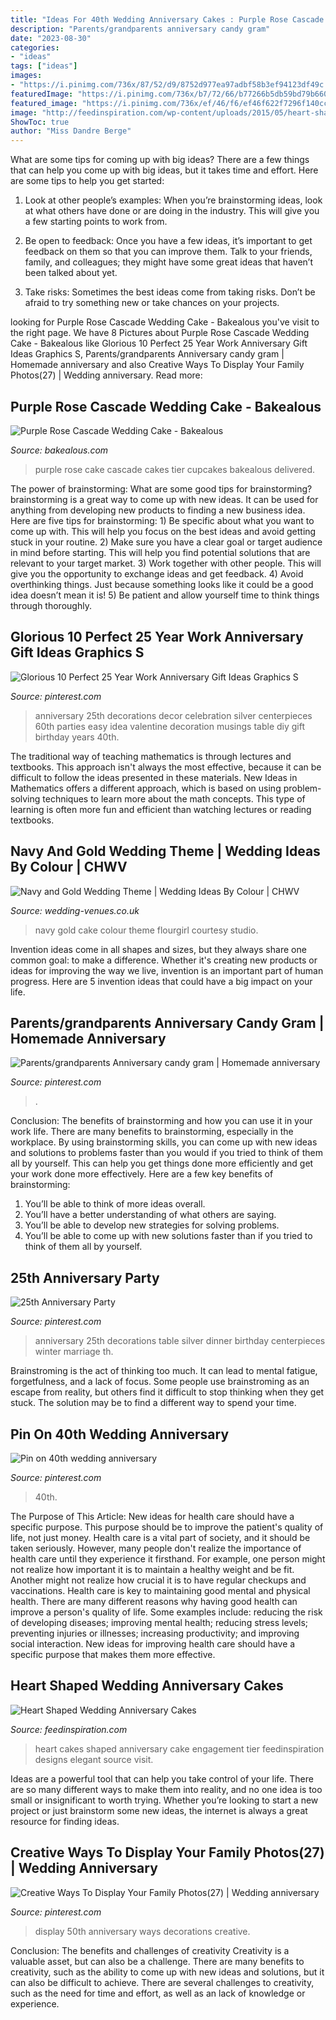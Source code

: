 ```yaml
---
title: "Ideas For 40th Wedding Anniversary Cakes : Purple Rose Cascade Wedding Cake"
description: "Parents/grandparents anniversary candy gram"
date: "2023-08-30"
categories:
- "ideas"
tags: ["ideas"]
images:
- "https://i.pinimg.com/736x/87/52/d9/8752d977ea97adbf58b3ef94123df49c.jpg"
featuredImage: "https://i.pinimg.com/736x/b7/72/66/b77266b5db59bd79b660ac4cd3654d42.jpg"
featured_image: "https://i.pinimg.com/736x/ef/46/f6/ef46f622f7296f140cc7040f1c4867b7.jpg"
image: "http://feedinspiration.com/wp-content/uploads/2015/05/heart-shaped-2-tier-cake.-Wedding-cake.jpg"
ShowToc: true
author: "Miss Dandre Berge"
---
```



What are some tips for coming up with big ideas?
There are a few things that can help you come up with big ideas, but it takes time and effort. Here are some tips to help you get started:
1. Look at other people’s examples: When you’re brainstorming ideas, look at what others have done or are doing in the industry. This will give you a few starting points to work from.

2. Be open to feedback: Once you have a few ideas, it’s important to get feedback on them so that you can improve them. Talk to your friends, family, and colleagues; they might have some great ideas that haven’t been talked about yet.

3. Take risks: Sometimes the best ideas come from taking risks. Don’t be afraid to try something new or take chances on your projects.

	

		
looking for Purple Rose Cascade Wedding Cake - Bakealous you've visit to the right page. We have 8 Pictures about Purple Rose Cascade Wedding Cake - Bakealous like Glorious 10 Perfect 25 Year Work Anniversary Gift Ideas Graphics S, Parents/grandparents Anniversary candy gram | Homemade anniversary and also Creative Ways To Display Your Family Photos(27) | Wedding anniversary. Read more:
		
    
## Purple Rose Cascade Wedding Cake - Bakealous

<img loading=lazy src="http://www.bakealous.com/wp-content/uploads/2016/09/purple-rose-cascade-wedding-cake-9-620x932.jpg" onerror="this.onerror=null;this.src='https://tse3.mm.bing.net/th?id=OIP.HXXwvBybk_HmvlfP7aOatgHaLI&amp;pid=15.1';" alt="Purple Rose Cascade Wedding Cake - Bakealous">

_Source: bakealous.com_

>purple rose cake cascade cakes tier cupcakes bakealous delivered. 

	

The power of brainstorming: What are some good tips for brainstorming?
brainstorming is a great way to come up with new ideas. It can be used for anything from developing new products to finding a new business idea. Here are five tips for brainstorming: 1) Be specific about what you want to come up with. This will help you focus on the best ideas and avoid getting stuck in your routine. 2) Make sure you have a clear goal or target audience in mind before starting. This will help you find potential solutions that are relevant to your target market. 3) Work together with other people. This will give you the opportunity to exchange ideas and get feedback. 4) Avoid overthinking things. Just because something looks like it could be a good idea doesn’t mean it is! 5) Be patient and allow yourself time to think things through thoroughly.

    
## Glorious 10 Perfect 25 Year Work Anniversary Gift Ideas Graphics S

<img loading=lazy src="https://i.pinimg.com/736x/ef/46/f6/ef46f622f7296f140cc7040f1c4867b7.jpg" onerror="this.onerror=null;this.src='https://tse3.mm.bing.net/th?id=OIP.xyNCZpBPJkruJE6kqlN2qAHaLH&amp;pid=15.1';" alt="Glorious 10 Perfect 25 Year Work Anniversary Gift Ideas Graphics S">

_Source: pinterest.com_

>anniversary 25th decorations decor celebration silver centerpieces 60th parties easy idea valentine decoration musings table diy gift birthday years 40th. 

	

The traditional way of teaching mathematics is through lectures and textbooks. This approach isn't always the most effective, because it can be difficult to follow the ideas presented in these materials. New Ideas in Mathematics offers a different approach, which is based on using problem-solving techniques to learn more about the math concepts. This type of learning is often more fun and efficient than watching lectures or reading textbooks.

    
## Navy And Gold Wedding Theme | Wedding Ideas By Colour | CHWV

<img loading=lazy src="https://www.wedding-venues.co.uk/sites/default/files/navy-and-gold-wedding-theme-FlourGirlCakeStudio.jpg" onerror="this.onerror=null;this.src='https://tse1.mm.bing.net/th?id=OIP.uAD-cl3GyHRWwVgRyH-BZwHaLJ&amp;pid=15.1';" alt="Navy and Gold Wedding Theme | Wedding Ideas By Colour | CHWV">

_Source: wedding-venues.co.uk_

>navy gold cake colour theme flourgirl courtesy studio. 

	

Invention ideas come in all shapes and sizes, but they always share one common goal: to make a difference. Whether it's creating new products or ideas for improving the way we live, invention is an important part of human progress. Here are 5 invention ideas that could have a big impact on your life.

    
## Parents/grandparents Anniversary Candy Gram | Homemade Anniversary

<img loading=lazy src="https://i.pinimg.com/736x/b7/72/66/b77266b5db59bd79b660ac4cd3654d42.jpg" onerror="this.onerror=null;this.src='https://tse3.mm.bing.net/th?id=OIP.Lmnk9_5rGTgMqmTggV3k2QHaKi&amp;pid=15.1';" alt="Parents/grandparents Anniversary candy gram | Homemade anniversary">

_Source: pinterest.com_

>. 

	

Conclusion: The benefits of brainstorming and how you can use it in your work life.
There are many benefits to brainstorming, especially in the workplace. By using brainstorming skills, you can come up with new ideas and solutions to problems faster than you would if you tried to think of them all by yourself. This can help you get things done more efficiently and get your work done more effectively. Here are a few key benefits of brainstorming:
1. You’ll be able to think of more ideas overall.
2. You’ll have a better understanding of what others are saying.
3. You’ll be able to develop new strategies for solving problems.
4. You’ll be able to come up with new solutions faster than if you tried to think of them all by yourself.

    
## 25th Anniversary Party

<img loading=lazy src="https://i.pinimg.com/736x/5d/5f/60/5d5f6063fcc3fef34198ddc97c63f834--th-anniversary-parties-silver-anniversary.jpg" onerror="this.onerror=null;this.src='https://tse1.mm.bing.net/th?id=OIP.ax0bawhFALa-68yyo_cvwQHaLH&amp;pid=15.1';" alt="25th Anniversary Party">

_Source: pinterest.com_

>anniversary 25th decorations table silver dinner birthday centerpieces winter marriage th. 

	

Brainstroming is the act of thinking too much. It can lead to mental fatigue, forgetfulness, and a lack of focus. Some people use brainstroming as an escape from reality, but others find it difficult to stop thinking when they get stuck. The solution may be to find a different way to spend your time.

    
## Pin On 40th Wedding Anniversary

<img loading=lazy src="https://i.pinimg.com/736x/87/52/d9/8752d977ea97adbf58b3ef94123df49c.jpg" onerror="this.onerror=null;this.src='https://tse3.mm.bing.net/th?id=OIP.MyDkhtMN5IqsH7HoJU6EawHaK_&amp;pid=15.1';" alt="Pin on 40th wedding anniversary">

_Source: pinterest.com_

>40th. 

	

The Purpose of This Article: New ideas for health care should have a specific purpose. This purpose should be to improve the patient's quality of life, not just money.
Health care is a vital part of society, and it should be taken seriously. However, many people don't realize the importance of health care until they experience it firsthand. For example, one person might not realize how important it is to maintain a healthy weight and be fit. Another might not realize how crucial it is to have regular checkups and vaccinations. Health care is key to maintaining good mental and physical health. There are many different reasons why having good health can improve a person's quality of life. Some examples include: reducing the risk of developing diseases; improving mental health; reducing stress levels; preventing injuries or illnesses; increasing productivity; and improving social interaction. New ideas for improving health care should have a specific purpose that makes them more effective.

    
## Heart Shaped Wedding Anniversary Cakes

<img loading=lazy src="http://feedinspiration.com/wp-content/uploads/2015/05/heart-shaped-2-tier-cake.-Wedding-cake.jpg" onerror="this.onerror=null;this.src='https://tse3.mm.bing.net/th?id=OIP.Cw9PvVpgRhGUvhTXs454xQHaJ4&amp;pid=15.1';" alt="Heart Shaped Wedding Anniversary Cakes">

_Source: feedinspiration.com_

>heart cakes shaped anniversary cake engagement tier feedinspiration designs elegant source visit. 

	

Ideas are a powerful tool that can help you take control of your life. There are so many different ways to make them into reality, and no one idea is too small or insignificant to worth trying. Whether you’re looking to start a new project or just brainstorm some new ideas, the internet is always a great resource for finding ideas.

    
## Creative Ways To Display Your Family Photos(27) | Wedding Anniversary

<img loading=lazy src="https://i.pinimg.com/736x/8c/f3/bb/8cf3bb6864dc32b8d77c558323f3d271.jpg" onerror="this.onerror=null;this.src='https://tse4.mm.bing.net/th?id=OIP.Y3pIIGc3MzrtSzJFdJEkFgHaLG&amp;pid=15.1';" alt="Creative Ways To Display Your Family Photos(27) | Wedding anniversary">

_Source: pinterest.com_

>display 50th anniversary ways decorations creative. 

	

Conclusion: The benefits and challenges of creativity
Creativity is a valuable asset, but can also be a challenge. There are many benefits to creativity, such as the ability to come up with new ideas and solutions, but it can also be difficult to achieve. There are several challenges to creativity, such as the need for time and effort, as well as an lack of knowledge or experience.

